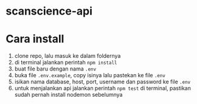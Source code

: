 # scanscience-api

# Cara install
1. clone repo, lalu masuk ke dalam foldernya
2. di terminal jalankan perintah `npm install`
3. buat file baru dengan nama `.env`
4. buka file `.env.example`, copy isinya lalu pastekan ke file `.env`
5. isikan nama database, host, port, username dan password ke file `.env`
6. untuk menjalankan api jalankan perintah `npm test` di terminal, pastikan sudah pernah install nodemon sebelumnya